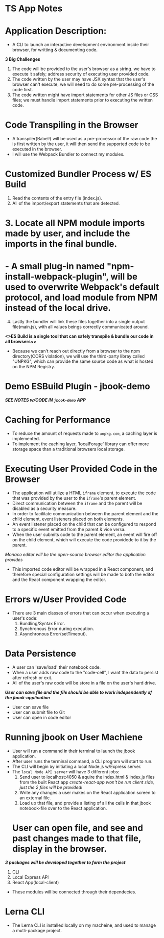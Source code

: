 # TS App Notes

# Application Description:

- A CLI to launch an interactive development environment inside their browser, for writting & documenting code.

**3 Big Challenges**

1. The code will be provided to the user's browser as a string. we have to execute it safely; address security of executing user provided code.
2. The code written by the user may have JSX syntax that the user's browser can't execute, we will need to do some pre-processing of the code first.
3. The code written might have import statements for other JS files or CSS files; we must handle import statements prior to executing the written code.

# Code Transpiling in the Browser

- A transpiler(Babel!) will be used as a pre-processor of the raw code the is first written by the user, it will then send the supported code to be executed in the browser.
- I will use the Webpack Bundler to connect my modules.

# Customized Bundler Process w/ ES Build

1. Read the contents of the entry file (index.js).
2. All of the import/export statements that are detected.
# 3. Locate all NPM module imports made by user, and include the imports in the final bundle.
  # - A small plug-in named "npm-install-webpack-plugin", will be used to overwrite Webpack's default protocol, and load module from NPM instead of the local drive.
4. Lastly the bundler will link these files together into a single output file(main.js), with all values beings correctly communicated around.

**<>ES Build is a single tool that can safely transpile & bundle our code in all browsers<>**
  - Because we can't reach out directly from a browser to the npm directory(CORS violation), we will use the third-party libray called "UNPKG", 
    which can provide the same source code as what is hosted on the NPM Registry.
 
# Demo ESBuild Plugin - jbook-demo
  **_SEE NOTES w/CODE IN `jbook-demo` APP_**


# Caching for Performance
- To reduce the amount of requests made to `unpkg.com`, a caching layer is implemented.
- To implement the caching layer, 'localForage' library can offer more storage space than a traditional browsers local storage.

# Executing User Provided Code in the Browser
- The application will utilize a HTML `iframe` element, to execute the code that was provided by the user to the `iframe`'s parent element.
- Direct communication between the `iframe` and the parent will be disabled as a security measure.
- In order to facilitate communication between the parent element and the child element, event listeners placed on both elements. 
- An event listener placed on the child that can be configured to respond to a specific event emitted from the parent & vice versa.
- When the user submits code to the parent element, an event will fire off on the child element, which will execute the code providede to it by the parent. 

*Monaco editor will be the open-source browser editor the application provides*
  - This imported code editor will be wrapped in a React component, and therefore special configuration settings will be made to both the editor and the React component wrapping the editor. 

# Errors w/User Provided Code
- There are 3 main classes of errors that can occur when executing a user's code:
  1. Bundling/Syntax Error.
  2. Synchronous Error during execution.
  3. Asynchronous Error(setTimeout).

# Data Persistence
- A user can 'save/load' their notebook code.
- When a user adds raw code to the "code-cell", I want the data to persist after refresh or exit.
- All of the user's raw code will be store in a file on the user's hard drive.

***User can save file and the file should be able to work independently of the jbook-application***
  - User can save file
  - User can submit file to Git
  - User can open in code editor

# Running jbook on User Machiene
- User will run a command in their terminal to launch the jbook application.
- After user runs the terminal command, a CLI program will start to run.
- The CLI will begin by initiating a local Node.js w/Express server.
- The `local Node API server` will have 3 different jobs:
  1. Send user to localhost:4050 & aquire the index.html & index.js files from the built React app *create-react-app won't be run client side, just the 2 files will be provided!*
  2. Write any changes a user makes on the React application screen to an external file.
  3. Load up that file, and provide a listing of all the cells in that jbook notebook-file over to the React application.
  # User can open file, and see and past changes made to that file, display in the browser.
 
**_3 packages will be developed together to form the project_**
1. CLI
2. Local Express API
3. React App(local-client)
- These modules will be connected through their dependecies.

# Lerna CLI
- The Lerna CLI is installed locally on my macheine, and used to manage a mutli-package project.
